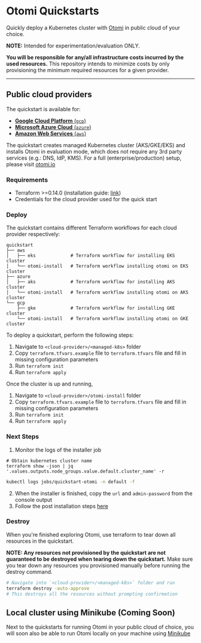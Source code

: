 # Otomi Quickstarts

Quickly deploy a Kubernetes cluster with [Otomi](https://github.com/redkubes/otomi-core) in public cloud of your choice.

**NOTE:** Intended for experimentation/evaluation ONLY.

**You will be responsible for any/all infrastructure costs incurred by the used resources.**
This repository intends to minimize costs by only provisioning the minimum required resources for a given provider.

---

## Public cloud providers

The quickstart is available for:

- [**Google Cloud Platform** (`gcp`)](./gcp)
- [**Microsoft Azure Cloud** (`azure`)](./azure)
- [**Amazon Web Services** (`aws`)](./aws)

The quickstart creates managed Kubernetes cluster (AKS/GKE/EKS) and installs Otomi in evaluation mode, which does not require any 3rd party services (e.g.: DNS, IdP, KMS). For a full (enterprise/production) setup, please visit [otomi.io](https://otomi.io)

### Requirements

- Terraform >=0.14.0 (installation guide: [link](https://learn.hashicorp.com/tutorials/terraform/install-cli))
- Credentials for the cloud provider used for the quick start

### Deploy

The quickstart contains different Terraform workflows for each cloud provider respectively:
```
quickstart
├── aws
│   ├── eks             # Terraform workflow for installing EKS cluster
│   └── otomi-install   # Terraform workflow installing otomi on EKS cluster
├── azure
│   ├── aks             # Terraform workflow for installing AKS cluster
│   └── otomi-install   # Terraform workflow installing otomi on AKS cluster
└── gcp
    ├── gke             # Terraform workflow for installing GKE cluster
    └── otomi-install   # Terraform workflow installing otomi on GKE cluster
```

To deploy a quickstart, perform the following steps:

1. Navigate to `<cloud-provider>/<managed-k8s>` folder
2. Copy `terraform.tfvars.example` file to `terraform.tfvars` file and fill in missing configuration parameters 
3. Run `terraform init`
4. Run `terraform apply`

Once the cluster is up and running,

1. Navigate to `<cloud-provider>/otomi-install` folder
2. Copy `terraform.tfvars.example` file to `terraform.tfvars` file and fill in missing configuration parameters 
3. Run `terraform init`
4. Run `terraform apply`

### Next Steps

1. Monitor the logs of the installer job

```
# Obtain kubernetes cluster name 
terraform show -json | jq '.values.outputs.node_groups.value.default.cluster_name' -r
```

```bash
kubectl logs jobs/quickstart-otomi -n default -f
```

2. When the installer is finished, copy the `url` and `admin-password` from the console output
3. Follow the post installation steps [here](https://otomi.io/docs/installation/post-install)

### Destroy

When you're finished exploring Otomi, use terraform to tear down all resources in the quickstart.

**NOTE: Any resources not provisioned by the quickstart are not guaranteed to be destroyed when tearing down the quickstart.**
Make sure you tear down any resources you provisioned manually before running the destroy command.

```bash
# Navigate into `<cloud-provider>/<managed-k8s>` folder and run
terraform destroy -auto-approve
# This destroys all the resources without prompting confirmation
```

## Local cluster using Minikube (Coming Soon)

Next to the quickstarts for running Otomi in your public cloud of choice, you will soon also be able to run Otomi locally on your machine using [Minikube](https://minikube.sigs.k8s.io/docs/start/)
